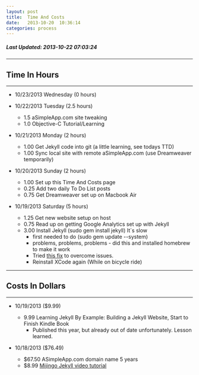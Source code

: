 ```yaml
---
layout: post
title:  Time And Costs
date:   2013-10-20  10:36:14
categories: process
---
```


##### Last Updated: 2013-10-22  07:03:24

***
## Time In Hours
***


* 10/23/2013 Wednesday (0 hours)



* 10/22/2013 Tuesday  (2.5 hours)
	* 1.5 aSimpleApp.com site tweaking
	* 1.0 Objective-C Tutorial/Learning

* 10/21/2013 Monday (2 hours)
	* 1.00	Get Jekyll code into git (a little learning, see todays TTD)
	* 1.00	Sync local site with remote aSimpleApp.com (use Dreamweaver temporarily)

* 10/20/2013 Sunday (2 hours)
	* 1.00	Set up this Time And Costs page
	* 0.25	Add two daily To Do List posts
	* 0.75  Get Dreamweaver set up on Macbook Air

* 10/19/2013 Saturday (5 hours)
	* 1.25	Get new website setup on host 
	* 0.75	Read up on getting Google Analytics set up with Jekyll 
	* 3.00	Install Jekyll (sudo gem install jekyll) It`s slow 
		* first needed to do (sudo gem update --system) 
		* problems, problems, problems - did this and installed homebrew to make it work 
		* Tried [this fix](http://stackoverflow.com/questions/7454361/rubygems-do-not-install-on-os-x-lion "stackoverflow.com") to overcome issues.
		* Reinstall XCode again (While on bicycle ride)  

***
## Costs In Dollars
***

* 10/19/2013 ($9.99)
	* 9.99 Learning Jekyll By Example: Building a Jekyll Website, Start to Finish Kindle Book 
		* Published this year, but already out of date unfortunately. Lesson learned.

* 10/18/2013 ($76.49)
	* $67.50  ASimpleApp.com domain name 5 years
	* $8.99 <a href="http://mijingo.com/products/screencasts/static-websites-with-jekyll/" target="_blank">Mijingo Jekyll video tutorial</a>

	